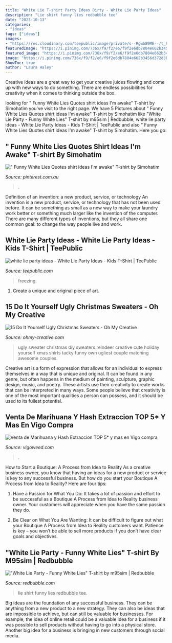 ```yaml
---
title: "White Lie T-shirt Party Ideas Dirty - White Lie Party Ideas"
description: "Lie shirt funny lies redbubble tee"
date: "2023-10-13"
categories:
- "ideas"
tags: ["ideas"]
images:
- "https://res.cloudinary.com/teepublic/image/private/s--Rgwb89ME--/t_Resized Artwork/c_crop,x_10,y_10/c_fit,w_416/c_crop,g_north_west,h_554,w_416,x_0,y_0/g_north_west,u_upload:v1446840612:production:blanks:cmnytzrskw2rtarpswec,x_-424,y_-325/b_rgb:eeeeee/c_limit,f_jpg,h_630,q_90,w_630/v1600716285/production/designs/14253798_0.jpg"
featuredImage: "https://i.pinimg.com/736x/f9/f2/e6/f9f2e6db7804e662b3456d372d3bc5ec.jpg"
featured_image: "https://i.pinimg.com/736x/f9/f2/e6/f9f2e6db7804e662b3456d372d3bc5ec.jpg"
image: "https://i.pinimg.com/736x/f9/f2/e6/f9f2e6db7804e662b3456d372d3bc5ec.jpg"
ShowToc: true
author: "Laura Haley"
---
```



Creative ideas are a great way to get your creative juices flowing and come up with new ways to do something. There are endless possibilities for creativity when it comes to thinking outside the box.

	

		
looking for &quot; Funny White Lies Quotes shirt ideas I&#039;m awake&quot; T-shirt by Simohatim you've visit to the right page. We have 5 Pictures about &quot; Funny White Lies Quotes shirt ideas I&#039;m awake&quot; T-shirt by Simohatim like &quot;White Lie Party - Funny White Lies&quot; T-shirt by m95sim | Redbubble, white lie party ideas - White Lie Party Ideas - Kids T-Shirt | TeePublic and also &quot; Funny White Lies Quotes shirt ideas I&#039;m awake&quot; T-shirt by Simohatim. Here you go:
		
    
## &quot; Funny White Lies Quotes Shirt Ideas I&#039;m Awake&quot; T-shirt By Simohatim

<img loading=lazy src="https://i.pinimg.com/736x/f9/f2/e6/f9f2e6db7804e662b3456d372d3bc5ec.jpg" onerror="this.onerror=null;this.src='https://tse4.mm.bing.net/th?id=OIP.50vZuk149o2cT-DaZyEIlgHaJ3&amp;pid=15.1';" alt="&quot; Funny White Lies Quotes shirt ideas I&#039;m awake&quot; T-shirt by Simohatim">

_Source: pinterest.com.au_

>. 

	

Definition of an invention: a new product, service, or technology
An invention is a new product, service, or technology that has not been used before. It can be something as small as a new way to make your laundry work better or something much larger like the invention of the computer. There are many different types of inventions, but they all share one common goal: to change the way people live and work.

    
## White Lie Party Ideas - White Lie Party Ideas - Kids T-Shirt | TeePublic

<img loading=lazy src="https://res.cloudinary.com/teepublic/image/private/s--Rgwb89ME--/t_Resized Artwork/c_crop,x_10,y_10/c_fit,w_416/c_crop,g_north_west,h_554,w_416,x_0,y_0/g_north_west,u_upload:v1446840612:production:blanks:cmnytzrskw2rtarpswec,x_-424,y_-325/b_rgb:eeeeee/c_limit,f_jpg,h_630,q_90,w_630/v1600716285/production/designs/14253798_0.jpg" onerror="this.onerror=null;this.src='https://tse3.mm.bing.net/th?id=OIP.k7X6Bk4RitzDoOia6xTC-wHaHa&amp;pid=15.1';" alt="white lie party ideas - White Lie Party Ideas - Kids T-Shirt | TeePublic">

_Source: teepublic.com_

>freezing. 

	

1. Create a unique and original piece of art.

    
## 15 Do It Yourself Ugly Christmas Sweaters - Oh My Creative

<img loading=lazy src="https://www.ohmy-creative.com/wp-content/uploads/2014/12/Reindeer-Ugly-Christmas-Sweater-for-two-e1417918527290.jpg" onerror="this.onerror=null;this.src='https://tse3.mm.bing.net/th?id=OIP.qcMfez5XEMVjrwgnB5xbeQHaNI&amp;pid=15.1';" alt="15 Do It Yourself Ugly Christmas Sweaters - Oh My Creative">

_Source: ohmy-creative.com_

>ugly sweater christmas diy sweaters reindeer creative cute holiday yourself xmas shirts tacky funny own ugliest couple matching awesome couples. 

	

Creative art is a form of expression that allows for an individual to express themselves in a way that is unique and original. It can be found in any genre, but often happens in the medium of painting, sculpture, graphic design, music, and poetry. These artists use their creativity to create works that can be interpreted in many ways. Some people believe that creativity is one of the most important qualities a person can possess, and it should be used to its fullest potential.

    
## Venta De Marihuana Y Hash Extraccion TOP 5* Y Mas En Vigo Compra

<img loading=lazy src="https://vigoweed.com/wp-content/uploads/2020/11/cropped-kisspng-kingdom-of-galicia-flag-of-galicia-galician-5af549addd2711.8863074115260246219059.jpg" onerror="this.onerror=null;this.src='https://tse3.mm.bing.net/th?id=OIP.UvvytQHJIcvBHEqdz0Y0KwHaBt&amp;pid=15.1';" alt="Venta de Marihuana y Hash Extraccion TOP 5* y mas en Vigo compra">

_Source: vigoweed.com_

>. 

	

How to Start a Boutique: A Process from Idea to Reality
As a creative business owner, you know that having an ideas for a new product or service is key to any successful business. But how do you start your Boutique A Process from Idea to Reality? Here are four tips:
1. Have a Passion for What You Do: It takes a lot of passion and effort to be successful as a Boutique A Process from Idea to Reality business owner. Your customers will appreciate when you have the same passion they do.

2. Be Clear on What You Are Wanting: It can be difficult to figure out what your Boutique A Process from Idea to Reality customers want. Patience is key – you won’t be able to sell more products if you don’t have clear goals and objectives.


    
## &quot;White Lie Party - Funny White Lies&quot; T-shirt By M95sim | Redbubble

<img loading=lazy src="https://ih1.redbubble.net/image.1592718826.7381/ssrco,classic_tee,mens,fafafa:ca443f4786,front_alt,square_product,600x600.jpg" onerror="this.onerror=null;this.src='https://tse4.mm.bing.net/th?id=OIP.FSCcNjqpoMCdicCmSycmrQHaHZ&amp;pid=15.1';" alt="&quot;White Lie Party - Funny White Lies&quot; T-shirt by m95sim | Redbubble">

_Source: redbubble.com_

>lie shirt funny lies redbubble tee. 

	

Big ideas are the foundation of any successful business. They can be anything from a new product to a new strategy. They can also be ideas that are impossible to achieve, but can still be valuable for businesses. For example, the idea of online retail could be a valuable idea for a business if it was possible to sell products without having to go into a physical store. Another big idea for a business is bringing in new customers through social media.

